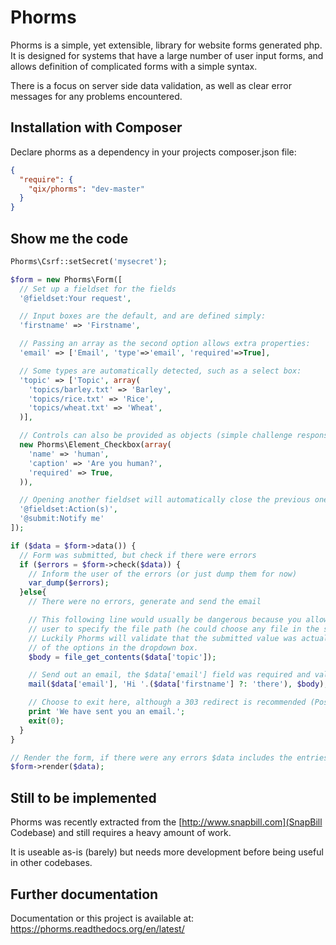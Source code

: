 Phorms
======

Phorms is a simple, yet extensible, library for website forms generated php.
It is designed for systems that have a large number of user input forms, and 
allows definition of complicated forms with a simple syntax.

There is a focus on server side data validation, as well as clear error 
messages for any problems encountered.

Installation with Composer
--------------------------

Declare phorms as a dependency in your projects composer.json file:

```json
{
  "require": {
    "qix/phorms": "dev-master"
  }
}
```

Show me the code
----------------

```php
Phorms\Csrf::setSecret('mysecret');

$form = new Phorms\Form([
  // Set up a fieldset for the fields
  '@fieldset:Your request',

  // Input boxes are the default, and are defined simply:
  'firstname' => 'Firstname',

  // Passing an array as the second option allows extra properties:
  'email' => ['Email', 'type'=>'email', 'required'=>True],

  // Some types are automatically detected, such as a select box:
  'topic' => ['Topic', array(
    'topics/barley.txt' => 'Barley',
    'topics/rice.txt' => 'Rice',
    'topics/wheat.txt' => 'Wheat',
  )],

  // Controls can also be provided as objects (simple challenge response)
  new Phorms\Element_Checkbox(array(
    'name' => 'human',
    'caption' => 'Are you human?',
    'required' => True,
  )),

  // Opening another fieldset will automatically close the previous one
  '@fieldset:Action(s)',
  '@submit:Notify me'
]);

if ($data = $form->data()) {
  // Form was submitted, but check if there were errors
  if ($errors = $form->check($data)) {
    // Inform the user of the errors (or just dump them for now)
    var_dump($errors);
  }else{
    // There were no errors, generate and send the email

    // This following line would usually be dangerous because you allow the
    // user to specify the file path (he could choose any file in the system!)
    // Luckily Phorms will validate that the submitted value was actually one 
    // of the options in the dropdown box.
    $body = file_get_contents($data['topic']);

    // Send out an email, the $data['email'] field was required and validated already
    mail($data['email'], 'Hi '.($data['firstname'] ?: 'there'), $body);

    // Choose to exit here, although a 303 redirect is recommended (Post-Redirect-Get pattern)
    print 'We have sent you an email.';
    exit(0);
  }
}

// Render the form, if there were any errors $data includes the entries
$form->render($data);
```

Still to be implemented
-----------------------

Phorms was recently extracted from the [http://www.snapbill.com](SnapBill Codebase) and 
still requires a heavy amount of work.

It is useable as-is (barely) but needs more development before being useful in other codebases.

Further documentation
---------------------

Documentation or this project is available at: https://phorms.readthedocs.org/en/latest/
